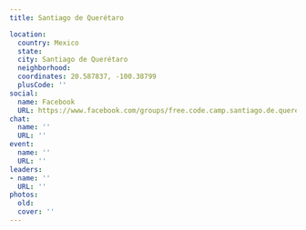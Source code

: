 ```yaml
---
title: Santiago de Querétaro

location:
  country: Mexico
  state: 
  city: Santiago de Querétaro
  neighborhood: 
  coordinates: 20.587837, -100.38799
  plusCode: ''
social:
  name: Facebook
  URL: https://www.facebook.com/groups/free.code.camp.santiago.de.queretaro
chat:
  name: ''
  URL: ''
event:
  name: ''
  URL: ''
leaders:
- name: ''
  URL: ''
photos:
  old: 
  cover: ''
---
```

